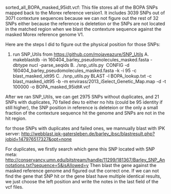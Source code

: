 sorted_all_BOPA_masked_95idt.vcf: This file stores all of the BOPA SNPs mapped back to the Morex reference version1.
It includes 3039 SNPs out of 3071 contexture sequences because we can not figure out the rest of 32  SNPs either because the reference is deletetion or the SNPs are not located in the matched region when we blast the contexture sequence against the masked Morex reference genome V1.

Here are the steps I did to figure out the physical position for those SNPs:
1. run SNP_Utils from https://github.com/mojaveazure/SNP_Utils
A. makeblastdb -in 160404_barley_pseudomolecules_masked.fasta -dbtype nucl -parse_seqids
B. ./snp_utils.py  CONFIG -d 160404_barley_pseudomolecules_masked.fasta -k -i 95 -c blast_masked_idt95
C. ./snp_utils.py BLAST -l BOPA_lookup.txt -c blast_masked_idt95 -b -m envirass/2013_iSelect_Genetic_Map.map -d -t 100000 -o BOPA_masked_95idt#.vcf

After we ran SNP_Utils, we can get 2975 SNPs without duplicates, and 21 SNPs with duplicates, 70 failed deu to either no hits (could be 95 identity if still higher), the SNP position in reference is deleteion or the only a small fraction of the contexture sequence hit the genome and SNPs are not in the hit region.

for those SNPs with duplicates and failed ones, we mannually blast with IPK server: http://webblast.ipk-gatersleben.de/barley_ibsc/blastresult.php?jobid=147976517327&opt=none

For duplicates, we firstly search which gene this SNP located with SNP meta: http://conservancy.umn.edu/bitstream/handle/11299/181367/Barley_SNP_Annotations.txt?sequence=5&isAllowed=y
Then blast the gene against the masked reference genome and figured out the correct one. If we can not find the gene that SNP hit or the gene blast  have multiple identical results, we just choose the left position and write the notes in the last field of the vcf files.

